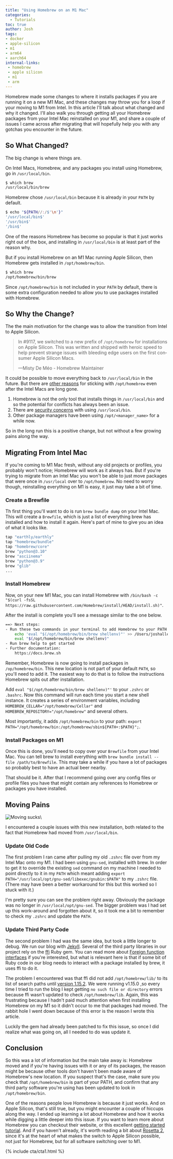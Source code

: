 ```yaml
---
title: "Using Homebrew on an M1 Mac"
categories:
  - Tutorials
toc: true
author: Josh
tags:
- docker
- apple-silicon
- m1
- arm64
- aarch64
internal-links:
 - homebrew
 - apple silicon
 - m1
 - arm
---
```


Homebrew made some changes to where it installs packages if you are running it on a new M1 Mac, and these changes may throw you for a loop if your moving to M1 from Intel. In this article I'll talk about what changed and why it changed. I'll also walk you through getting all your Homebrew packages from your Intel Mac reinstalled on your M1, and share a couple of issues I came across after migrating that will hopefully help you with any gotchas you encounter in the future.

## So What Changed?

The big change is where things are.

On Intel Macs, Homebrew, and any packages you install using Homebrew, go in `/usr/local/bin`.

~~~{.bash caption=">_ Intel"}
$ which brew
/usr/local/bin/brew
~~~

Homebrew chose `/usr/local/bin` because it is already in your `PATH` by default.

~~~{.bash caption=">_ M1"}
$ echo "${PATH//:/$'\n'}"
'/usr/local/bin$'
'/usr/bin$'
'/bin$'
~~~

One of the reasons Homebrew has become so popular is that it just works right out of the box, and installing in `/usr/local/bin` is at least part of the reason why.

But if you install Homebrew on an M1 Mac running Apple Silicon, then Homebrew gets installed in `/opt/homebrew/bin`.

~~~{.bash caption=">_"}
$ which brew
/opt/homebrew/bin/brew
~~~

Since `/opt/homebrew/bin` is not included in your `PATH` by default, there is some extra configuration needed to allow you to use packages installed with Homebrew.

## So Why the Change?

The the main motivation for the change was to allow the transition from Intel to Apple Silicon.

<blockquote class="twitter-tweet"><p lang="en" dir="ltr">In #9117, we switched to a new prefix of <code>/opt/homebrew</code> for installations on Apple Silicon. This was written and shipped with heroic speed to help prevent strange issues with bleeding edge users on the first consumer Apple Silicon Macs.</p>&mdash;Misty De Méo - Homebrew Maintainer </blockquote>

It could be possible to move everything back to `/usr/local/bin` in the future. But there are [other reasons](https://github.com/Homebrew/brew/issues/9177) for sticking with `/opt/homebrew` even after the Intel Macs are long gone.

1. Homebrew is not the only tool that installs things in `/usr/local/bin` and so the potential for conflicts has always been an issue.
2. There are [security concerns](https://applehelpwriter.com/2018/03/21/how-homebrew-invites-users-to-get-pwned/) with using `/usr/local/bin`.
3. Other package managers have been using `/opt/<manager_name>` for a while now.

So in the long run this is a positive change, but not without a few growing pains along the way.

## Migrating From Intel Mac

If you're coming to M1 Mac fresh, without any old projects or profiles, you probably won't notice; Homebrew will work as it always has. But if you're trying to migrate from an Intel Mac you won't be able to just move packages that were once in `/usr/local` over to `/opt/homebrew`. No need to worry though, reinstalling everything on M1 is easy, it just may take a bit of time.

### Create a Brewfile

Th first thing you'll want to do is run `brew bundle dump` on your Intel Mac. This will create a `Brewfile`, which is just a list of everything brew has installed and how to install it again. Here's part of mine to give you an idea of what it looks like.

~~~{.bash caption=">_"}
tap "earthly/earthly"
tap "homebrew/bundle"
tap "homebrew/core"
brew "python@3.10"
brew "asciinema"
brew "python@3.9"
brew "glib"
...
~~~

### Install Homebrew

Now, on your new M1 Mac, you can install Homebrew with `/bin/bash -c "$(curl -fsSL https://raw.githubusercontent.com/Homebrew/install/HEAD/install.sh)"`.

After the install is complete you'll see a message similar to the one below.

~~~{.bash caption=">_"}
==> Next steps:
- Run these two commands in your terminal to add Homebrew to your PATH:
    echo 'eval "$(/opt/homebrew/bin/brew shellenv)"' >> /Users/joshalletto/.zprofile
    eval "$(/opt/homebrew/bin/brew shellenv)"
- Run brew help to get started
- Further documentation:
    https://docs.brew.sh
~~~

Remember, Homebrew is now going to install packages in `/op/homebrew/bin`. This new location is not part of your default `PATH`, so you'll need to add it. The easiest way to do that is to follow the instructions Homebrew spits out after installation.

Add `eval "$(/opt/homebrew/bin/brew shellenv)"'` to your `.zshrc` or `.bashrc`. Now this command will run each time you start a new shell instance. It creates a series of environment variables, including `HOMEBREW_CELLAR="/opt/homebrew/Cellar"` and `HOMEBREW_REPOSITORY="/opt/homebrew"` and several others.

Most importantly, it adds `/opt/homebrew/bin` to your path: `export PATH="/opt/homebrew/bin:/opt/homebrew/sbin${PATH+:$PATH}";`.

### Install Packages on M1

Once this is done, you'll need to copy over your `Brewfile` from your Intel Mac. You can tell brew to install everything with `brew bundle install --file /path/to/Brewfile`. This may take a while if you have a lot of packages so probably best to have an actual beer nearby.

That should be it. After that I recommend going over any config files or profile files you have that might contain any references to Homebrew or packages you have installed.

## Moving Pains

![Moving sucks]({{site.images}}{{page.slug}}/moving.jpg)\

I encountered a couple issues with this new installation, both related to the fact that Homebrew had moved from `/usr/local/bin`.

### Update Old Code

The first problem I ran came after pulling my old `.zshrc` file over from my Intel Mac onto my M1. I had been using `gnu-sed`, installed with brew. In order to get it to override the existing `sed` command on my machine I needed to point directly to it in my `PATH` which meant adding `export  PATH="/usr/local/opt/gnu-sed/libexec/gnubin:$PATH"` to my `.zshrc` file. (There may have been a better workaround for this but this worked so I stuck with it.)

I'm pretty sure you can see the problem right away. Obviously the package was no longer in `/usr/local/opt/gnu-sed`. The bigger problem was I had set up this work-around and forgotten about it, so it took me a bit to remember to check my `.zshrc` and update the `PATH`.

### Update Third Party Code

The second problem I had was the same idea, but took a little longer to debug. We run our blog with [Jekyll](https://jekyllrb.com/). Several of the third party libraries in our project rely on the [ffi](https://github.com/ffi/ffi/) Ruby gem. You can read more about [Foreign function interfaces](https://en.wikipedia.org/wiki/Foreign_function_interface) if you're interested, but what is relevant here is that if some bit of Ruby code in our blog needs to interact with a package installed by brew, it uses ffi to do it.

The problem I encountered was that ffi did not add `/opt/homebrew/lib/` to its list of search paths until [version 1.15.2](https://github.com/ffi/ffi/blob/master/CHANGELOG.md#1152--2021-06-16). We were running v1.15.0 ,so every time I tried to run the blog I kept getting `no such file or directory` errors because ffi wasn't updated to check `/opt/homebrew/lib`. Again, this was frustrating because I hadn't paid much attention when first installing Homebrew on my M1 so it didn't occur to me that packages had moved. The rabbit hole I went down because of this error is the reason I wrote this article.

Luckily the gem had already been patched to fix this issue, so once I did realize what was going on, all I needed to do was update it.

## Conclusion

So this was a lot of information but the main take away is: Homebrew moved and if you're having issues with it or any of its packages, the reason might be because other tools don't haven't been made aware of Homebrew's new location. If you suspect that's the case, make sure you check that `/opt/homebrew/bin` is part of your PATH, and confirm that any third party software you're using has been updated to look in `/opt/homebrew/bin`.

One of the reasons people love Homebrew is because it just works. And on Apple Silicon, that's still true, but you might encounter a couple of hiccups along the way. I ended up learning a lot about Homebrew and how it works while digging a little deeper into this issue. If you want to learn more about Homebrew you can checkout their website, or this excellent [getting started tutorial](https://mac.install.guide/homebrew/3.html). And if you haven't already, it's worth reading a bit about [Rosetta 2](https://screenrant.com/apple-rosetta-2-explained/), since it's at the heart of what makes the switch to Apple Silicon possible, not just for Homebrew, but for all software switching over to M1.

{% include cta/cta1.html %}
